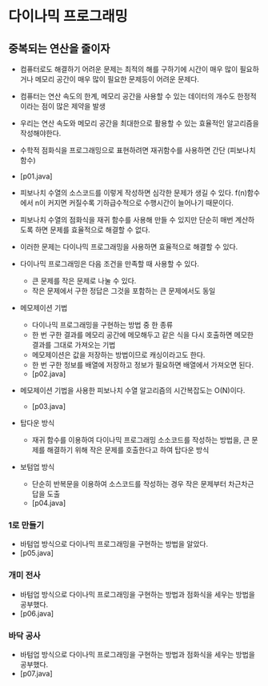 # 다이나믹 프로그래밍
## 중복되는 연산을 줄이자
- 컴퓨터로도 해결하기 어려운 문제는 최적의 해를 구하기에 시간이 매우 많이 필요하거나 메모리 공간이 매우 많이 필요한 문제등이 어려운 문제다.
- 컴퓨터는 연산 속도의 한계, 메모리 공간을 사용할 수 있는 데이터의 개수도 한정적이라는 점이 많은 제약을 발생
- 우리는 연산 속도와 메모리 공간을 최대한으로 활용할 수 있는 효율적인 알고리즘을 작성해야한다.

- 수학적 점화식을 프로그래밍으로 표현하려면 재귀함수를 사용하면 간단 (피보나치 함수)
- [p01.java]
- 피보나치 수열의 소스코드를 이렇게 작성하면 심각한 문제가 생길 수 있다. f(n)함수에서 n이 커지면 커질수록 기하급수적으로 수행시간이 늘어나기 때문이다.
- 피보나치 수열의 점화식을 재귀 함수를 사용해 만들 수 있지만 단순히 매번 계산하도록 하면 문제를 효율적으로 해결할 수 없다.
- 이러한 문제는 다이나믹 프로그래밍을 사용하면 효율적으로 해결할 수 있다. 
- 다이나믹 프로그래밍은 다음 조건을 만족할 때 사용할 수 있다.
  - 큰 문제를 작은 문제로 나눌 수 있다.
  - 작은 문제에서 구한 정답은 그것을 포함하는 큰 문제에서도 동일

- 메모제이션 기법
  - 다이나믹 프로그래밍을 구현하는 방법 중 한 종류
  - 한 번 구한 결과를 메모리 공간에 메모해두고 같은 식을 다시 호출하면 메모한 결과를 그대로 가져오는 기법
  - 메모제이션은 값을 저장하는 방법이므로 캐싱이라고도 한다.
  - 한 번 구한 정보를 배열에 저장하고 정보가 필요하면 배열에서 가져오면 된다.
  - [p02.java]

- 메모제이션 기법을 사용한 피보나치 수열 알고리즘의 시간복잡도는 O(N)이다.
  - [p03.java]

- 탑다운 방식
  - 재귀 함수를 이용하여 다이나믹 프로그래밍 소소코드를 작성하는 방법을, 큰 문제를 해결하기 위해 작은 문제를 호출한다고 하여 탑다운 방식

- 보텀업 방식
  - 단순히 반복문을 이용하여 소스코드를 작성하는 경우 작은 문제부터 차근차근 답을 도출
  - [p04.java]

### 1로 만들기
- 바텀업 방식으로 다이나믹 프로그래밍을 구현하는 방법을 알았다.
- [p05.java]

### 개미 전사
- 바텀업 방식으로 다이나믹 프로그래밍을 구현하는 방법과 점화식을 세우는 방법을 공부했다.
- [p06.java]

### 바닥 공사
- 바텀업 방식으로 다이나믹 프로그래밍을 구현하는 방법과 점화식을 세우는 방법을 공부했다.
- [p07.java]